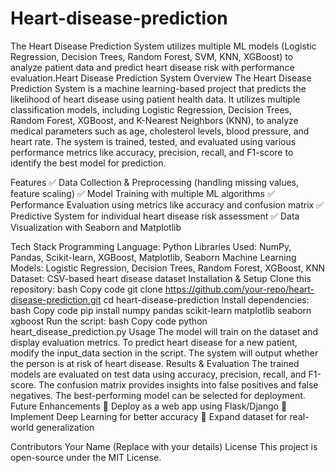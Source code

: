 # Heart-disease-prediction
The Heart Disease Prediction System utilizes multiple ML models (Logistic Regression, Decision Trees, Random Forest, SVM, KNN, XGBoost) to analyze patient data and predict heart disease risk with performance evaluation.Heart Disease Prediction System
Overview
The Heart Disease Prediction System is a machine learning-based project that predicts the likelihood of heart disease using patient health data. It utilizes multiple classification models, including Logistic Regression, Decision Trees, Random Forest, XGBoost, and K-Nearest Neighbors (KNN), to analyze medical parameters such as age, cholesterol levels, blood pressure, and heart rate. The system is trained, tested, and evaluated using various performance metrics like accuracy, precision, recall, and F1-score to identify the best model for prediction.

Features
✅ Data Collection & Preprocessing (handling missing values, feature scaling)
✅ Model Training with multiple ML algorithms
✅ Performance Evaluation using metrics like accuracy and confusion matrix
✅ Predictive System for individual heart disease risk assessment
✅ Data Visualization with Seaborn and Matplotlib

Tech Stack
Programming Language: Python
Libraries Used: NumPy, Pandas, Scikit-learn, XGBoost, Matplotlib, Seaborn
Machine Learning Models: Logistic Regression, Decision Trees, Random Forest, XGBoost, KNN
Dataset: CSV-based heart disease dataset
Installation & Setup
Clone this repository:
bash
Copy code
git clone https://github.com/your-repo/heart-disease-prediction.git
cd heart-disease-prediction
Install dependencies:
bash
Copy code
pip install numpy pandas scikit-learn matplotlib seaborn xgboost
Run the script:
bash
Copy code
python heart_disease_prediction.py
Usage
The model will train on the dataset and display evaluation metrics.
To predict heart disease for a new patient, modify the input_data section in the script.
The system will output whether the person is at risk of heart disease.
Results & Evaluation
The trained models are evaluated on test data using accuracy, precision, recall, and F1-score.
The confusion matrix provides insights into false positives and false negatives.
The best-performing model can be selected for deployment.
Future Enhancements
🔹 Deploy as a web app using Flask/Django
🔹 Implement Deep Learning for better accuracy
🔹 Expand dataset for real-world generalization

Contributors
Your Name (Replace with your details)
License
This project is open-source under the MIT License.

